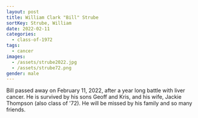 ```yaml
---
layout: post
title: William Clark "Bill" Strube
sortKey: Strube, William
date: 2022-02-11
categories:
  - class-of-1972
tags:
  - cancer
images:
  - /assets/strube2022.jpg
  - /assets/strube72.png
gender: male
---
```

Bill passed away on February 11, 2022, after a year long battle with liver cancer. He is survived by his sons Geoff and Kris, and his wife, Jackie Thompson (also class of '72). He will be missed by his family and so many friends.